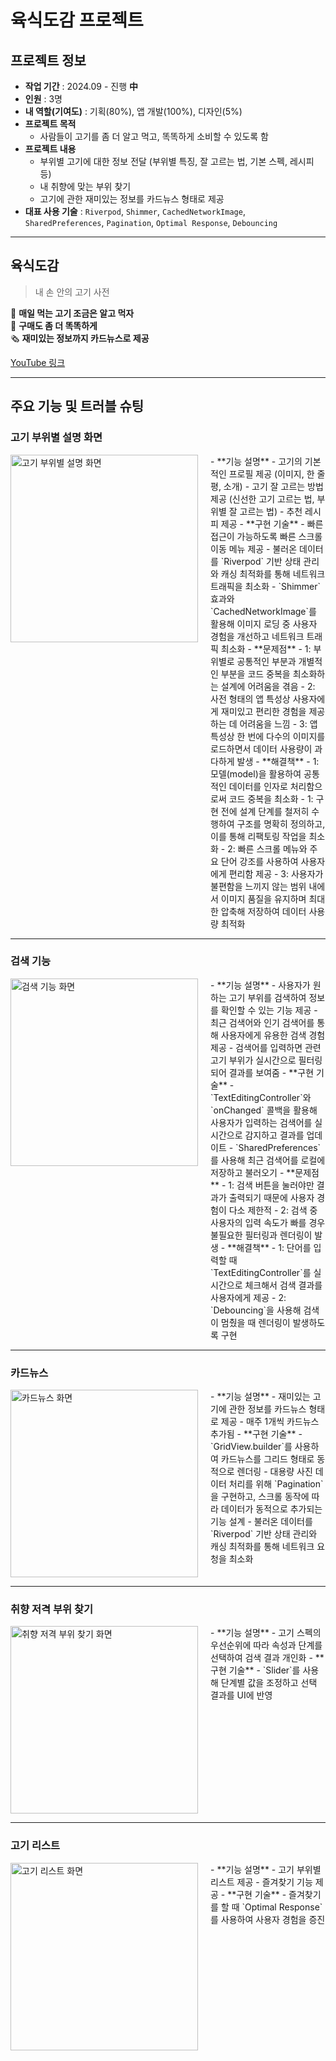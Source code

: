 # 육식도감 프로젝트

## 프로젝트 정보

- **작업 기간** : 2024.09 - 진행 **中**
- **인원** : 3명
- **내 역할(기여도)** : 기획(80%), 앱 개발(100%), 디자인(5%)
- **프로젝트 목적**
  - 사람들이 고기를 좀 더 알고 먹고, 똑똑하게 소비할 수 있도록 함
- **프로젝트 내용**
  - 부위별 고기에 대한 정보 전달 (부위별 특징, 잘 고르는 법, 기본 스펙, 레시피 등)
  - 내 취향에 맞는 부위 찾기
  - 고기에 관한 재미있는 정보를 카드뉴스 형태로 제공
- **대표 사용 기술** : `Riverpod`, `Shimmer`, `CachedNetworkImage`, `SharedPreferences`, `Pagination`, `Optimal Response`, `Debouncing`

---

## 육식도감

> 내 손 안의 고기 사전  

🥩 **매일 먹는 고기 조금은 알고 먹자**  
🛒 **구매도 좀 더 똑똑하게**  
🗞️ **재미있는 정보까지 카드뉴스로 제공**  

[YouTube 링크](https://www.youtube.com/shorts/XmoS10DLQao)

---

## 주요 기능 및 트러블 슈팅

### 고기 부위별 설명 화면

<div style="display: flex; align-items: flex-start;">
  <img src="https://firebasestorage.googleapis.com/v0/b/meat-dictionary.appspot.com/o/git-image%2Fmeat-dictionary%2F1.png?alt=media&token=9f1a7976-8727-42a6-be53-1331633531e8" alt="고기 부위별 설명 화면" width="300" style="margin-right: 20px;"/>
  <div>
    - **기능 설명**  
      - 고기의 기본적인 프로필 제공 (이미지, 한 줄 평, 소개)  
      - 고기 잘 고르는 방법 제공 (신선한 고기 고르는 법, 부위별 잘 고르는 법)  
      - 추천 레시피 제공  
    - **구현 기술**  
      - 빠른 접근이 가능하도록 빠른 스크롤 이동 메뉴 제공  
      - 불러온 데이터를 `Riverpod` 기반 상태 관리와 캐싱 최적화를 통해 네트워크 트래픽을 최소화  
      - `Shimmer` 효과와 `CachedNetworkImage`를 활용해 이미지 로딩 중 사용자 경험을 개선하고 네트워크 트래픽 최소화  
    - **문제점**  
      - 1: 부위별로 공통적인 부분과 개별적인 부분을 코드 중복을 최소화하는 설계에 어려움을 겪음  
      - 2: 사전 형태의 앱 특성상 사용자에게 재미있고 편리한 경험을 제공하는 데 어려움을 느낌  
      - 3: 앱 특성상 한 번에 다수의 이미지를 로드하면서 데이터 사용량이 과다하게 발생  
    - **해결책**  
      - 1: 모델(model)을 활용하여 공통적인 데이터를 인자로 처리함으로써 코드 중복을 최소화  
      - 1: 구현 전에 설계 단계를 철저히 수행하여 구조를 명확히 정의하고, 이를 통해 리팩토링 작업을 최소화  
      - 2: 빠른 스크롤 메뉴와 주요 단어 강조를 사용하여 사용자에게 편리함 제공  
      - 3: 사용자가 불편함을 느끼지 않는 범위 내에서 이미지 품질을 유지하며 최대한 압축해 저장하여 데이터 사용량 최적화  
  </div>
</div>

---

### 검색 기능

<div style="display: flex; align-items: flex-start;">
  <img src="https://firebasestorage.googleapis.com/v0/b/meat-dictionary.appspot.com/o/git-image%2Fmeat-dictionary%2F2.png?alt=media&token=ca3566aa-0238-4d60-93ec-09f80897424d" alt="검색 기능 화면" width="300" style="margin-right: 20px;"/>
  <div>
    - **기능 설명**  
      - 사용자가 원하는 고기 부위를 검색하여 정보를 확인할 수 있는 기능 제공  
      - 최근 검색어와 인기 검색어를 통해 사용자에게 유용한 검색 경험 제공  
      - 검색어를 입력하면 관련 고기 부위가 실시간으로 필터링되어 결과를 보여줌  
    - **구현 기술**  
      - `TextEditingController`와 `onChanged` 콜백을 활용해 사용자가 입력하는 검색어를 실시간으로 감지하고 결과를 업데이트  
      - `SharedPreferences`를 사용해 최근 검색어를 로컬에 저장하고 불러오기  
    - **문제점**  
      - 1: 검색 버튼을 눌러야만 결과가 출력되기 때문에 사용자 경험이 다소 제한적  
      - 2: 검색 중 사용자의 입력 속도가 빠를 경우 불필요한 필터링과 렌더링이 발생  
    - **해결책**  
      - 1: 단어를 입력할 때 `TextEditingController`를 실시간으로 체크해서 검색 결과를 사용자에게 제공  
      - 2: `Debouncing`을 사용해 검색이 멈췄을 때 렌더링이 발생하도록 구현  
  </div>
</div>

---

### 카드뉴스

<div style="display: flex; align-items: flex-start;">
  <img src="https://firebasestorage.googleapis.com/v0/b/meat-dictionary.appspot.com/o/git-image%2Fmeat-dictionary%2F3.png?alt=media&token=6949764e-97a1-4b38-ab1c-c906cf942933" alt="카드뉴스 화면" width="300" style="margin-right: 20px;"/>
  <div>
    - **기능 설명**  
      - 재미있는 고기에 관한 정보를 카드뉴스 형태로 제공  
      - 매주 1개씩 카드뉴스 추가됨  
    - **구현 기술**  
      - `GridView.builder`를 사용하여 카드뉴스를 그리드 형태로 동적으로 렌더링  
      - 대용량 사진 데이터 처리를 위해 `Pagination`을 구현하고, 스크롤 동작에 따라 데이터가 동적으로 추가되는 기능 설계  
      - 불러온 데이터를 `Riverpod` 기반 상태 관리와 캐싱 최적화를 통해 네트워크 요청을 최소화  
  </div>
</div>

---

### 취향 저격 부위 찾기

<div style="display: flex; align-items: flex-start;">
  <img src="https://firebasestorage.googleapis.com/v0/b/meat-dictionary.appspot.com/o/git-image%2Fmeat-dictionary%2F4.png?alt=media&token=69fc9a60-9a9c-4300-813e-b0f74fdd2b08" alt="취향 저격 부위 찾기 화면" width="300" style="margin-right: 20px;"/>
  <div>
    - **기능 설명**  
      - 고기 스펙의 우선순위에 따라 속성과 단계를 선택하여 검색 결과 개인화  
    - **구현 기술**  
      - `Slider`를 사용해 단계별 값을 조정하고 선택 결과를 UI에 반영  
  </div>
</div>

---

### 고기 리스트

<div style="display: flex; align-items: flex-start;">
  <img src="https://firebasestorage.googleapis.com/v0/b/meat-dictionary.appspot.com/o/git-image%2Fmeat-dictionary%2F5.png?alt=media&token=c9e010f4-178f-4b5c-a098-b9e11a7ab889" alt="고기 리스트 화면" width="300" style="margin-right: 20px;"/>
  <div>
    - **기능 설명**  
      - 고기 부위별 리스트 제공  
      - 즐겨찾기 기능 제공  
    - **구현 기술**  
      - 즐겨찾기를 할 때 `Optimal Response`를 사용하여 사용자 경험을 증진  
  </div>
</div>
